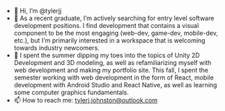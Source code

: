 - 👋 Hi, I’m @tylerjj
- 👀 As a recent graduate, I’m actively searching for entry level software development positions. I find development that contains a visual component to be the most engaging (web-dev, game-dev, mobile-dev, etc.), but I'm primarily interested in a workspace that is welcoming towards industry newcomers. 
- 🌱 I spent the summer dipping my toes into the topics of Unity 2D Development and 3D modeling, as well as refamiliarizing myself with web development and making my portfolio site. This fall, I spent the semester working with web development in the form of React, mobile development with Android Studio and React Native, as well as learning some computer graphics fundamentals.  
- 📫 How to reach me: tylerj.johnston@outlook.com

<!---
tylerjj/tylerjj is a ✨ special ✨ repository because its `README.md` (this file) appears on your GitHub profile.
You can click the Preview link to take a look at your changes.
--->
